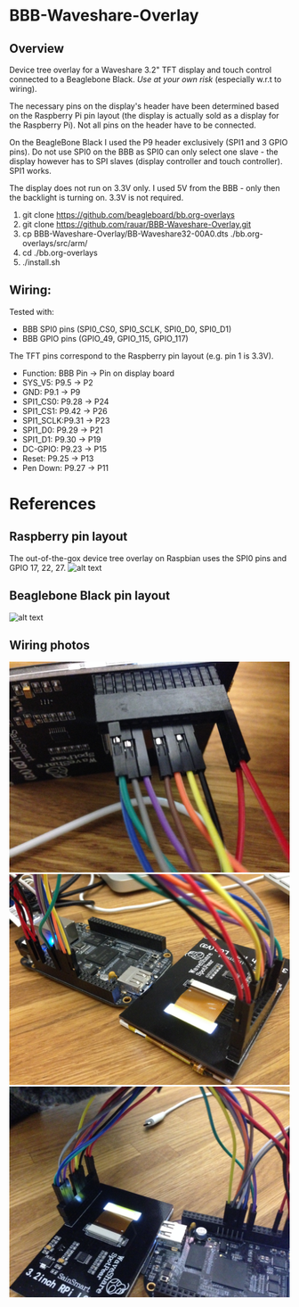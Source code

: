 # BBB-Waveshare-Overlay

## Overview

Device tree overlay for a Waveshare 3.2" TFT display and touch control connected to a Beaglebone Black. _Use at your own risk_ (especially w.r.t to wiring).

The necessary pins on the display's header have been determined based on the Raspberry Pi pin layout (the display is actually sold as a display for the Raspberry Pi). Not all pins on the header have to be connected.

On the BeagleBone Black I used the P9 header exclusively (SPI1 and 3 GPIO pins). Do not use SPI0 on the BBB as SPI0 can only select one slave - the display however has to SPI slaves (display controller and touch controller). SPI1 works.

The display does not run on 3.3V only. I used 5V from the BBB - only then the backlight is turning on. 3.3V is not required.



1. git clone https://github.com/beagleboard/bb.org-overlays
2. git clone https://github.com/rauar/BBB-Waveshare-Overlay.git
3. cp BBB-Waveshare-Overlay/BB-Waveshare32-00A0.dts ./bb.org-overlays/src/arm/
4. cd ./bb.org-overlays
5. ./install.sh

## Wiring:

Tested with:

* BBB SPI0 pins (SPI0_CS0, SPI0_SCLK, SPI0_D0, SPI0_D1)
* BBB GPIO pins (GPIO_49, GPIO_115, GPIO_117)

The TFT pins correspond to the Raspberry pin layout (e.g. pin 1 is 3.3V).

* Function: BBB Pin -> Pin on display board
* SYS_V5:   P9.5  -> P2
* GND:      P9.1  -> P9
* SPI1_CS0: P9.28 -> P24
* SPI1_CS1: P9.42 -> P26
* SPI1_SCLK:P9.31 -> P23
* SPI1_D0:  P9.29 -> P21
* SPI1_D1:  P9.30 -> P19
* DC-GPIO:  P9.23 -> P15
* Reset:    P9.25 -> P13
* Pen Down: P9.27 -> P11

# References

## Raspberry pin layout
The out-of-the-gox device tree overlay on Raspbian uses the SPI0 pins and GPIO 17, 22, 27.
![alt text](https://az835927.vo.msecnd.net/sites/iot/Resources/images/PinMappings/RP2_Pinout.png "TFT pin mapping based on Raspberry Pi")

## Beaglebone Black pin layout
![alt text](http://rabbit-note.com/wp-content/uploads/2014/08/cape-headers.png "Beaglebone Black pin mapping")

## Wiring photos
![alt text](https://github.com/rauar/BBB-Waveshare-Overlay/blob/master/IMG_2629.JPG)
![alt text](https://github.com/rauar/BBB-Waveshare-Overlay/blob/master/IMG_2630.JPG)
![alt text](https://github.com/rauar/BBB-Waveshare-Overlay/blob/master/IMG_2631.JPG)

